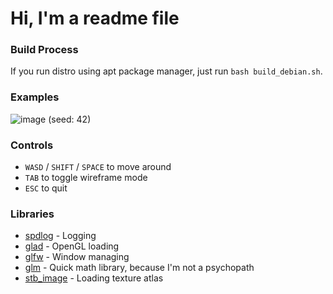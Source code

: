 # Hi, I'm a readme file

### Build Process
If you run distro using apt package manager, just run ```bash build_debian.sh```.

### Examples
![image](https://github.com/user-attachments/assets/02378292-1344-40cd-a975-9492c1e2fa94)
(seed: 42)

### Controls
- `WASD` / `SHIFT` / `SPACE` to move around
- `TAB` to toggle wireframe mode
- `ESC` to quit

### Libraries
- [spdlog](https://github.com/gabime/spdlog) - Logging 
- [glad](https://github.com/Dav1dde/glad) - OpenGL loading
- [glfw](https://github.com/glfw/glfw) - Window managing
- [glm](https://github.com/g-truc/glm) - Quick math library, because I'm not a psychopath
- [stb_image](https://github.com/nothings/stb/blob/master/stb_image.h) - Loading texture atlas
